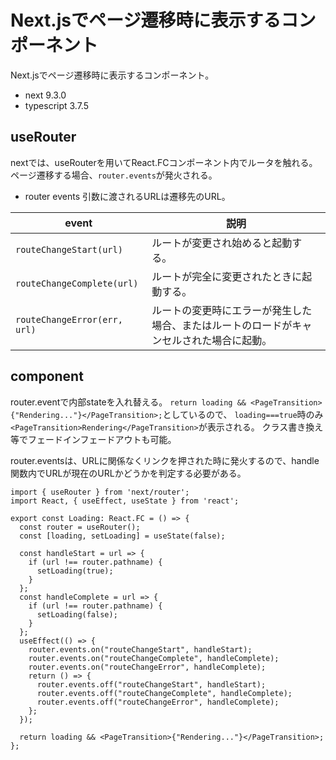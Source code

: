 # Next.jsでページ遷移時に表示するコンポーネント

Next.jsでページ遷移時に表示するコンポーネント。

- next 9.3.0
- typescript 3.7.5

## useRouter
nextでは、useRouterを用いてReact.FCコンポーネント内でルータを触れる。
ページ遷移する場合、`router.events`が発火される。

- router events
引数に渡されるURLは遷移先のURL。

|  event  |  説明  |
| ---- | ---- |
|  `routeChangeStart(url)`  |  ルートが変更され始めると起動する。  |
|  `routeChangeComplete(url)`  |  ルートが完全に変更されたときに起動する。  |
|  `routeChangeError(err, url)`  |  ルートの変更時にエラーが発生した場合、またはルートのロードがキャンセルされた場合に起動。  |

## component

router.eventで内部stateを入れ替える。
`return loading && <PageTransition>{"Rendering..."}</PageTransition>;`としているので、
`loading===true`時のみ`<PageTransition>Rendering</PageTransition>`が表示される。
クラス書き換え等でフェードインフェードアウトも可能。

router.eventsは、URLに関係なくリンクを押された時に発火するので、handle関数内でURLが現在のURLかどうかを判定する必要がある。

```tsx
import { useRouter } from 'next/router';
import React, { useEffect, useState } from 'react';

export const Loading: React.FC = () => {
  const router = useRouter();
  const [loading, setLoading] = useState(false);

  const handleStart = url => {
    if (url !== router.pathname) {
      setLoading(true);
    }
  };
  const handleComplete = url => {
    if (url !== router.pathname) {
      setLoading(false);
    }
  };
  useEffect(() => {
    router.events.on("routeChangeStart", handleStart);
    router.events.on("routeChangeComplete", handleComplete);
    router.events.on("routeChangeError", handleComplete);
    return () => {
      router.events.off("routeChangeStart", handleStart);
      router.events.off("routeChangeComplete", handleComplete);
      router.events.off("routeChangeError", handleComplete);
    };
  });

  return loading && <PageTransition>{"Rendering..."}</PageTransition>;
};
```